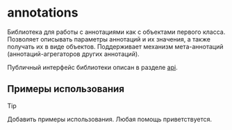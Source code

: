 # annotations

Библиотека для работы с аннотациями как с объектами первого класса. Позволяет описывать параметры аннотаций и их значения, а также получать их в виде объектов. Поддерживает механизм мета-аннотаций (аннотаций-агрегаторов других аннотаций).

Публичный интерфейс библиотеки описан в разделе [api](/api/annotations/index.md).

## Примеры использования

> [!TIP]
> Добавить примеры использования. Любая помощь приветствуется.
